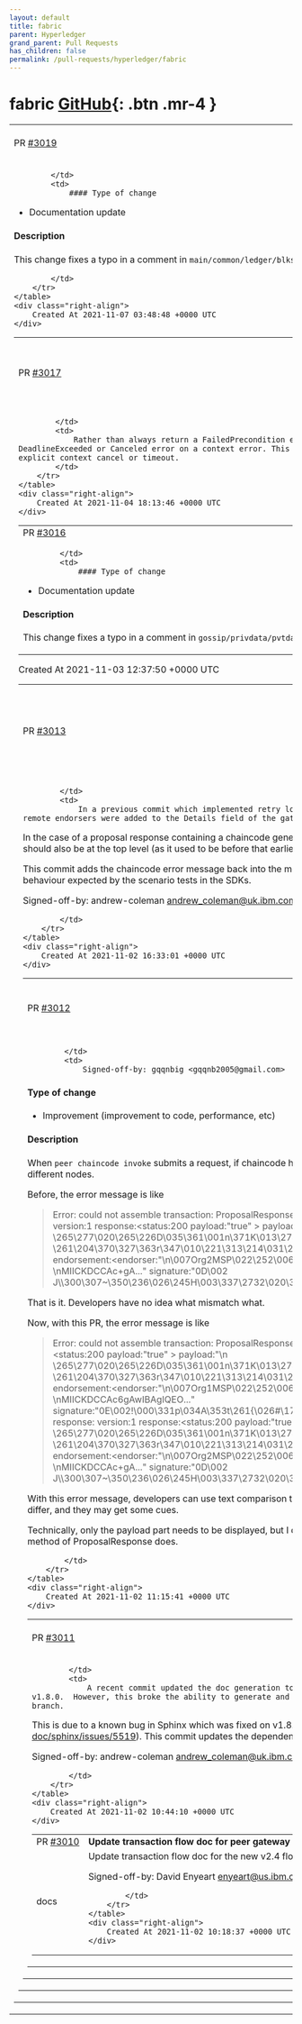 ```yaml
---
layout: default
title: fabric
parent: Hyperledger
grand_parent: Pull Requests
has_children: false
permalink: /pull-requests/hyperledger/fabric
---
```


# fabric <span class="fs-3 right-align">[GitHub](https://github.com/hyperledger/fabric){: .btn .mr-4 }</span>


<div>
    <table>
        <tr>
            <td>
                PR <a href="https://github.com/hyperledger/fabric/pull/3019" class=".btn">#3019</a>
            </td>
            <td>
                <b>
                    docs: fix typo in comment
                </b>
            </td>
        </tr>
        <tr>
            <td>
                
            </td>
            <td>
                #### Type of change
 * Documentation update
 
#### Description
This change fixes a typo in a comment in `main/common/ledger/blkstorage/blockfile_mgr.go`


            </td>
        </tr>
    </table>
    <div class="right-align">
        Created At 2021-11-07 03:48:48 +0000 UTC
    </div>
</div>

<div>
    <table>
        <tr>
            <td>
                PR <a href="https://github.com/hyperledger/fabric/pull/3017" class=".btn">#3017</a>
            </td>
            <td>
                <b>
                    Better gRPC error on context error from CommitStatus service
                </b>
            </td>
        </tr>
        <tr>
            <td>
                
            </td>
            <td>
                Rather than always return a FailedPrecondition error on failure obtaining commit status, return either a DeadlineExceeded or Canceled error on a context error. This may happen if the call is cancelled from the client end, either by an explicit context cancel or timeout.
            </td>
        </tr>
    </table>
    <div class="right-align">
        Created At 2021-11-04 18:13:46 +0000 UTC
    </div>
</div>

<div>
    <table>
        <tr>
            <td>
                PR <a href="https://github.com/hyperledger/fabric/pull/3016" class=".btn">#3016</a>
            </td>
            <td>
                <b>
                    Fix typo in comment
                </b>
            </td>
        </tr>
        <tr>
            <td>
                
            </td>
            <td>
                #### Type of change

- Documentation update

#### Description

This change fixes a typo in a comment in `gossip/privdata/pvtdataprovider.go`
            </td>
        </tr>
    </table>
    <div class="right-align">
        Created At 2021-11-03 12:37:50 +0000 UTC
    </div>
</div>

<div>
    <table>
        <tr>
            <td>
                PR <a href="https://github.com/hyperledger/fabric/pull/3013" class=".btn">#3013</a>
            </td>
            <td>
                <b>
                    Add chaincode err message to Evaluate err message
                </b>
            </td>
        </tr>
        <tr>
            <td>
                
            </td>
            <td>
                In a previous commit which implemented retry logic for the evaluate method, the error(s) produced by remote endorsers were added to the Details field of the gateway error with a generic error message at the top level.
In the case of a proposal response containing a chaincode generated error, no retry is performed and so the error message should also be at the top level (as it used to be before that earlier commit).

This commit adds the chaincode error message back into the message returned by the gateway, and will restore the behaviour expected by the scenario tests in the SDKs.

Signed-off-by: andrew-coleman <andrew_coleman@uk.ibm.com>

            </td>
        </tr>
    </table>
    <div class="right-align">
        Created At 2021-11-02 16:33:01 +0000 UTC
    </div>
</div>

<div>
    <table>
        <tr>
            <td>
                PR <a href="https://github.com/hyperledger/fabric/pull/3012" class=".btn">#3012</a>
            </td>
            <td>
                <b>
                    Show what do not match
                </b>
            </td>
        </tr>
        <tr>
            <td>
                
            </td>
            <td>
                Signed-off-by: gqqnbig <gqqnb2005@gmail.com>

#### Type of change

- Improvement (improvement to code, performance, etc)

#### Description

When  `peer chaincode invoke`  submits a request, if chaincode has bugs, it may return different responses on different nodes.

Before, the error message is like

> Error: could not assemble transaction: ProposalResponsePayloads do not match  - proposal response: version:1 response:<status:200 payload:"true" > payload:"\n \265\277\020\265\226D\035\361\001n\371K\013\274\021F\227\002?\261\204\370\327\363r\347\010\221\313\214\031\230\022\213\001\no\0227\n\n_lifecycle\022)\n'..." endorsement:<endorser:"\n\007Org2MSP\022\252\006-----BEGIN CERTIFICATE-----\nMIICKDCCAc+gA..." signature:"0D\002 J\\\300\307~\350\236\026\245H\003\337\2732\020\312\n\017Fa\306~\367x\356\347K\225\..." > 

That is it. Developers have no idea what mismatch what.

Now, with this PR, the error message is like 

> Error: could not assemble transaction: ProposalResponsePayloads do not match with version:1 response:<status:200 payload:"true" > payload:"\n \265\277\020\265\226D\035\361\001n\371K\013\274\021F\227\002?\261\204\370\327\363r\347\010\221\313\214\031\230\022\230\001\n|\0227\n\n_lifecycle\022)\n'\n..." endorsement:<endorser:"\n\007Org1MSP\022\252\006-----BEGIN CERTIFICATE-----\nMIICKDCCAc6gAwIBAgIQEO..." signature:"0E\002!\000\331p\034A\353t\261{\026#\177\211\371g\232\213\331\323\..." >
> &#45; proposal response: version:1 response:<status:200 payload:"true" > payload:"\n \265\277\020\265\226D\035\361\001n\371K\013\274\021F\227\002?\261\204\370\327\363r\347\010\221\313\214\031\230\022\213\001\no\0227\n\n_lifecycle\022)\n'..." endorsement:<endorser:"\n\007Org2MSP\022\252\006-----BEGIN CERTIFICATE-----\nMIICKDCCAc+gA..." signature:"0D\002 J\\\300\307~\350\236\026\245H\003\337\2732\020\312\n\017Fa\306~\367x\356\347K\225\..." > 


With this error message, developers can use text comparison tools to find out where the two responses start to differ, and they may get some cues.


Technically, only the payload part needs to be displayed, but I don't know how to format bytes as the toString method of  ProposalResponse does.

<!--
Checklist (DELETE AFTER READING):

- `Signed-off-by` added to commits (required for DCO check to pass)
- Tests have been added/updated (required for bug fixes and features)
- Unit and/or integration tests pass locally
- Run linters and checks locally using 'make checks'
- If change requires documentation updates, make updates in pull request,
  or open a separate issue and provide link
- Squash commits into a single commit, unless a stack of commits is
  intentional to assist reviewers or to preserve review comments.
- For additional contribution guidelines see the project's CONTRIBUTING.md file
-->

            </td>
        </tr>
    </table>
    <div class="right-align">
        Created At 2021-11-02 11:15:41 +0000 UTC
    </div>
</div>

<div>
    <table>
        <tr>
            <td>
                PR <a href="https://github.com/hyperledger/fabric/pull/3011" class=".btn">#3011</a>
            </td>
            <td>
                <b>
                    Update Sphinx to v1.8.2
                </b>
            </td>
        </tr>
        <tr>
            <td>
                
            </td>
            <td>
                A recent commit updated the doc generation tool, sphinx, from v1.7.2 to v1.8.0.  However, this broke the ability to generate and review the docs from a forked branch.
This is due to a known bug in Sphinx which was fixed on v1.8.2 (https://github.com/sphinx-doc/sphinx/issues/5519).
This commit updates the dependency to this version.

Signed-off-by: andrew-coleman <andrew_coleman@uk.ibm.com>

            </td>
        </tr>
    </table>
    <div class="right-align">
        Created At 2021-11-02 10:44:10 +0000 UTC
    </div>
</div>

<div>
    <table>
        <tr>
            <td>
                PR <a href="https://github.com/hyperledger/fabric/pull/3010" class=".btn">#3010</a>
            </td>
            <td>
                <b>
                    Update transaction flow doc for peer gateway
                </b>
            </td>
        </tr>
        <tr>
            <td>
                <span class="chip">docs</span>
            </td>
            <td>
                Update transaction flow doc for the new v2.4 flow with the peer gateway.

Signed-off-by: David Enyeart <enyeart@us.ibm.com>

            </td>
        </tr>
    </table>
    <div class="right-align">
        Created At 2021-11-02 10:18:37 +0000 UTC
    </div>
</div>

